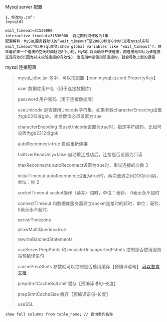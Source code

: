 Mysql server 配置

```
1、修改my.cnf：
[mysqld]

wait_timeout=31536000        
interactive_timeout=31536000  将过期时间修改为1年 
配置解释：MySQL服务器默认的“wait_timeout”是28800秒即8小时(查看mysql实际wait_timeout可以用sql命令:show global variables like ‘wait_timeout’?，意味着如果一个连接的空闲时间超过8个小时，MySQL将自动断开该连接，而连接池却认为该连接还是有效的(因为并未校验连接的有效性)，当应用申请使用该连接时，就会导致上面的报错

```

mysql 连接配置

> mysql_jdbc jar 包中，可以找配置【com.mysql.cj.conf.PropertyKey】
>
> user 数据库用户名（用于连接数据库）
>
> password 用户密码（用于连接数据库）
>
> useUnicode 是否使用Unicode字符集，如果参数characterEncoding设置为gb2312或gbk，本参数值必须设置为true
>
> characterEncoding 当useUnicode设置为true时，指定字符编码。比如可设置为gb2312或gbk
>
> autoReconnect=true 自动重新连接
>
> failOverReadOnly=false   自动重连成功后，连接是否设置为只读
>
> maxReconnects autoReconnect设置为true时，重试连接的次数 3
>
> initialTimeout autoReconnect设置为true时，两次重连之间的时间间隔，单位：秒 2
>
> socketTimeout socket操作（读写）超时，单位：毫秒。 0表示永不超时
>
> connectTimeout 和数据库服务器建立socket连接时的超时，单位：毫秒。 0表示永不超时、
>
> serverTimezone
>
> allowMultiQueries=true
>
> rewriteBatchedStatements 
>
> useServerPrepStmts  和 emulateUnsupportedPstmts  控制是否使用服务端预编译语句
>
> cachePrepStmts  参数就可以控制是否启用缓存【预编译语句】 [可以参考文档](https://www.cnblogs.com/micrari/p/7112781.html)
>
> prepStmtCacheSqlLimit   缓存【预编译语句-长度】
>
> prepStmtCacheSize   缓存【预编译语句-长度】
>
> useSSL



```
show full columns from table_name; // 查询表列名称
```















